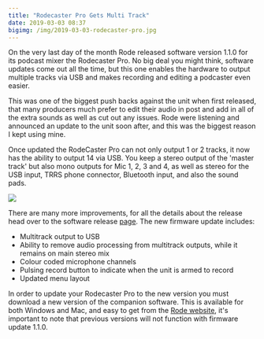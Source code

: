 ```yaml
---
title: "Rodecaster Pro Gets Multi Track"
date: 2019-03-03 08:37
bigimg: /img/2019-03-03-rodecaster-pro.jpg
---
```

On the very last day of the month Rode released software version 1.1.0 for its podcast mixer the Rodecaster Pro. No big deal you might think, software updates come out all the time, but this one enables the hardware to output multiple tracks via USB and makes recording and editing a podcaster even easier.

This was one of the biggest push backs against the unit when first released, that many producers much prefer to edit their audio in post and add in all of the extra sounds as well as cut out any issues. Rode were listening and announced an update to the unit soon after, and this was the biggest reason I kept using mine.

Once updated the RodeCaster Pro can not only output 1 or 2 tracks, it now has the ability to output 14 via USB. You keep a stereo output of the 'master track' but also mono outputs for Mic 1, 2, 3 and 4, as well as stereo for the USB input, TRRS phone connector, Bluetooth input, and also the sound pads.

![](https://gr36.com/img/2019-03-03-rodecaster-outputmap.jpg)

There are many more improvements, for all the details about the release head over to the software release [page](https://www.rode.com/blog/all/RODECaster-Pro-Multitrack). The new firmware update includes:

* Multitrack output to USB
* Ability to remove audio processing from multitrack outputs, while it remains on main stereo mix
* Colour coded microphone channels
* Pulsing record button to indicate when the unit is armed to record
* Updated menu layout

In order to update your Rodecaster Pro to the new version you must download a new version of the companion software. This is available for both Windows and Mac, and easy to get from the [Rode website](https://www.rode.com/rodecasterapp), it's important to note that previous versions will not function with firmware update 1.1.0.
